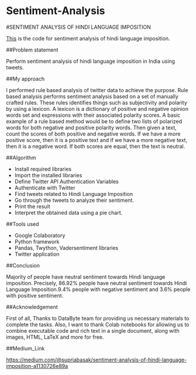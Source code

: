 # Sentiment-Analysis
#SENTIMENT ANALYSIS OF HINDI LANGUAGE IMPOSITION

[This](https://colab.research.google.com/drive/1GMUL18bTmy16K0PrM-Otonz4e2XewZQf#scrollTo=XWI25opK5RIn) is the code for sentiment analysis of hindi language imposition.

##Problem statement

Perform sentiment analysis of hindi language imposition in India using tweets.

##My approach

I performed rule based analysis of twitter data to achieve the purpose. Rule based analysis performs sentiment analysis based on a set of manually crafted rules. These rules identifies things such as subjectivity and polarity by using a lexicon. A lexicon is a dictionary of positive and negative opinion words set and expressions with their associated polarity scores. A basic example of a rule based method would be to define two lists of polarized words for both negative and positive polarity words. Then given a text, count the scores of both positive and negative words. If we have a more positive score, then it is a positive text and if we have a more negative text, then it is a negative word. If both scores are equal, then the text is neutral.

##Algorithm

* Install required libraries
* Import the installed libraries
* Define Twitter API Authentication Variables
* Authenticate with Twitter
* Find tweets related to Hindi Language Imposition
* Go through the tweets to analyze their sentiment.
* Print the result
* Interpret the obtained data using a pie chart.

##Tools used

* Google Colaboratory
* Python framework
* Pandas, Twython, Vadersentiment libraries
* Twitter application

##Conclusion

Majority of people have neutral sentiment towards Hindi language imposition. Precisely, 86.92% people have neutral sentiment towards Hindi Language Imposition.9.4% people with negative sentiment and 3.6% people with positive sentiment.

##Acknowledgement

First of all, Thanks to DataByte team for providing us necessary materials to complete the tasks. 
Also, I want to thank Colab notebooks for allowing us to combine executable code and rich text in a single document, along with images, HTML, LaTeX and more for free.

##Medium_Link

https://medium.com/@supriabasak/sentiment-analysis-of-hindi-language-imposition-a1130726e89a




